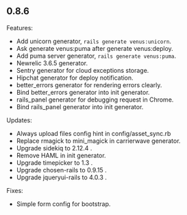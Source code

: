 ## 0.8.6

Features:
  
  - Add unicorn generator, `rails generate venus:unicorn`.
  - Ask generate venus:puma after generate venus:deploy.
  - Add puma server generator, `rails generate venus:puma`.
  - Newrelic 3.6.5 generator.
  - Sentry generator for cloud exceptions storage.
  - Hipchat generator for deploy notification.
  - better_errors generator for rendering errors clearly.
  - Bind better_errors generator into init generator.
  - rails_panel generator for debugging request in Chrome.
  - Bind rails_panel generator into init generator.

Updates:

  - Always upload files config hint in config/asset_sync.rb
  - Replace rmagick to mini_magick in carrierwave generator.
  - Upgrade sidekiq to 2.12.4 .
  - Remove HAML in init generator.
  - Upgrade timepicker to 1.3 .
  - Upgrade chosen-rails to 0.9.15 .
  - Upgrade jqueryui-rails to 4.0.3 .

Fixes:

  - Simple form config for bootstrap.
